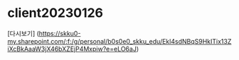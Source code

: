 # client20230126
[다시보기] (https://skku0-my.sharepoint.com/:f:/g/personal/b0s0e0_skku_edu/Ekl4sdNBqS9HkITix13ZiXcBkAaaW3jX46bXZEjP4Mxpiw?e=eLO6aJ)
